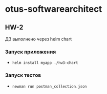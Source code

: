 # otus-softwarearchitect

## HW-2
ДЗ выполнено через helm chart

### Запуск приложения
 - `helm install myapp ./hw3-chart`

### Запуск тестов
 - `newman run postman_collection.json`